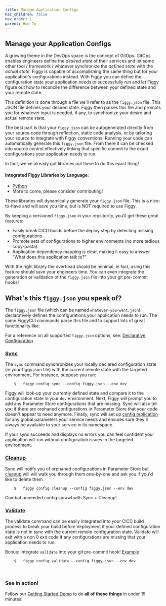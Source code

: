 ```yaml
---
title: Manage Application Configs
has_children: false
nav_order: 1
parent: How To
---
```


## Manage your Application Configs

A growing theme in the DevOps space is the concept of GitOps. GitOps enables engineers define the _desired state_ of their
services and let some other tool / framework / whatever synchronize the _defined state_ with the _actual state_. Figgy 
is capable of accomplishing the same thing but for your application's configurations instead. With Figgy you can 
define the configuration state your application needs to successfully run and let Figgy figure out how to reconcile
the difference between your defined state and your remote state. 

This definition is done through a file we'll refer to as the `figgy.json` file. This JSON file defines your 
desired state. Figgy then parses this file and prompts you for whatever input is needed, if any, to synchronize your 
desire and actual remote state. 

The best part is that your `figgy.json` can be autogenerated directly from your source code through reflection, static
code analysis, or by tailoring your source to integrate with Figgy conventions. Running your
code can automatically generate this `figgy.json` file. From there it can be checked into source control effectively linking
that specific commit to the exact configurations your application needs to run.

In fact, we've already got libraries out there to do this exact thing!

#### Integrated Figgy Libraries by Language:
- [Python](https://github.com/figtools/figgy.python.lib)
- More to come, please consider contributing!

These libraries will dynamically generate your `figgy.json` file. This is a nice-to-have and will save you time, 
but is NOT required to use Figgy. 

By keeping a versioned `figgy.json` in your repsitority, you'll get these great features:

- Easily break CICD builds before the deploy step by detecting missing configurations
- Promote sets of configurations to higher environments (no more tedious copy-pasta).
- Application dependency mapping is clear, making it easy to answer "What does this application talk to?"

With the right library the overhead should be minimal, in fact, using this feature should save your engineers time. You 
can even integrate the generation or validation of the `figgy.json` file into your git pre-commit hooks!


## What's this `figgy.json` you speak of?

The `figgy.json` file (which can be named `whatever-you-want.json`) declaratively defines the configurations your application
needs to run. The some FiggyCLI commands parse this file and to support lots of great functionality like:

For a reference on all supported `figgy.json` options, see: [Declarative Configuration](/docs/advanced/delcarative-configuration.html)


### [Sync](/docs/commands/config/sync.html)

The `sync` command synchronizes your locally declared configuration state (in your figgy.json file) with the current remote
state with the targeted environment. For instance, suppose you run:

```console
    $   figgy config sync --config figgy.json --env dev
```

Figgy will look-up your currently defined state and compare it to the configuration state in your `dev` environment. Next, Figgy
will prompt you to add any Parameter Store configurations that are missing. Sync will also tell you if there are 
orphaned configurations in Parameter Store that your code doesn't appear to need anymore. Finally, sync will set up 
[config replication](/docs/getting-started/basics.html#the-solution-config-replication) for any global parameters 
your service needs and ensures sure they'll always be available to your service in its namespace.

If your sync succeeds and displays no errors you can feel confident your application will run 
without configuration issues in the targeted environment.

### [Cleanup](/docs/commands/config/cleanup.html)

Sync will notify you of orphaned configurations in Parameter Store but [cleanup](/docs/commands/config/cleanup.html) 
will will walk you through them one-by-one and ask you if you'd like to delete them.

```console
    $   figgy config cleanup --config figgy.json --env dev
```

Combat unneeded config sprawl with Sync + Cleanup!

### [Validate](/docs/commands/config/validate.html)

The validate command can be easily integrated into your CICD build process to break your build before deployment if your
defined configuration state is not in sync with the current remote configuration state. Validate will exit with a 
non 0 exit code if any configurations are missing that your application needs to run.

Bonus: Integrate `validate` into your git pre-commit hook! [Example](https://github.com/figtools/figgy.python-reference/blob/master/pre-commit.hook)

```console
    $   figgy config validate --config figgy.json --env dev
```
<br/>

### See in action!

Follow our [Getting Started Demo](/docs/getting-started/index.html) to do **all of these things** in under 15 minutes!

